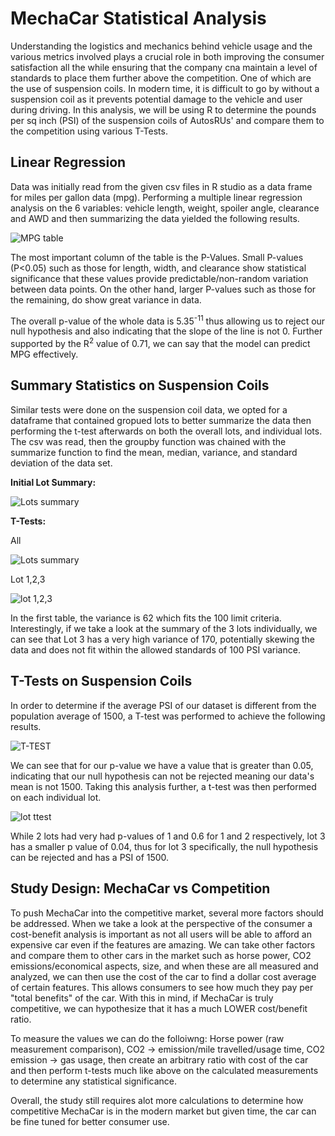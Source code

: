 # MechaCar Statistical Analysis

Understanding the logistics and mechanics behind vehicle usage and the various metrics involved plays a crucial role in both improving the consumer satisfaction all the while ensuring that the company cna maintain a level of standards to place them further above the competition. One of which are the use of suspension coils. In modern time, it is difficult to go by without a suspension coil as it prevents potential damage to the vehicle and user during driving. In this analysis, we will be using R to determine the pounds per sq inch (PSI) of the suspension coils of AutosRUs' and compare them to the competition using various T-Tests.


## Linear Regression

Data was initially read from the given csv files in R studio as a data frame for miles per gallon data (mpg). Performing a multiple linear regression analysis on the 6 variables: vehicle length, weight, spoiler angle, clearance and AWD and then summarizing the data yielded the following results.

![MPG table](https://user-images.githubusercontent.com/100324759/174409961-99ea766a-b64c-42d1-823f-851906077c5a.PNG)

The most important column of the table is the P-Values. Small P-values (P<0.05) such as those for length, width, and clearance show statistical significance that these values provide predictable/non-random variation between data points. On the other hand, larger P-values such as those for the remaining, do show great variance in data. 

The overall p-value of the whole data is 5.35<sup>-11</sup> thus allowing us to reject our null hypothesis and also indicating that the slope of the line is not 0. Further supported by the R<sup>2</sup> value of 0.71, we can say that the model can predict MPG effectively.

## Summary Statistics on Suspension Coils

Similar tests were done on the suspension coil data, we opted for a dataframe that contained gropued lots to better summarize the data then performing the t-test afterwards on both the overall lots, and individual lots.
The csv was read, then the groupby function was chained with the summarize function to find the mean, median, variance, and standard deviation of the data set.

**Initial Lot Summary:** 

![Lots summary](https://user-images.githubusercontent.com/100324759/174414683-d14a65e8-3186-491b-91b1-e374c3a18cce.PNG)


**T-Tests:**

All

![Lots summary](https://user-images.githubusercontent.com/100324759/174414731-4e7b7a2f-e70d-4145-959e-4d2586dbad07.PNG)

Lot 1,2,3

![lot 1,2,3](https://user-images.githubusercontent.com/100324759/174414761-39490b39-5007-453a-b6fe-51e73e7c430e.PNG)

In the first table, the variance is 62 which fits the 100 limit criteria. Interestingly, if we take a look at the summary of the 3 lots individually, we can see that Lot 3 has a very high variance of 170, potentially skewing the data and does not fit within the allowed standards of 100 PSI variance.

## T-Tests on Suspension Coils

In order to determine if the average PSI of our dataset is different from the population average of 1500, a T-test was performed to achieve the following results.

![T-TEST](https://user-images.githubusercontent.com/100324759/174439926-9d309f68-226e-4b76-9380-33b93c8911c1.PNG)

We can see that for our p-value we have a value that is greater than 0.05, indicating that our null hypothesis can not be rejected meaning our data's mean is not 1500. Taking this analysis further, a t-test was then performed on each individual lot.

![lot ttest](https://user-images.githubusercontent.com/100324759/174439993-a1e1688c-4d94-41f4-a513-72891f4923fd.PNG)

While 2 lots had very had p-values of 1 and 0.6 for 1 and 2 respectively, lot 3 has a smaller p value of 0.04, thus for lot 3 specifically, the null hypothesis can be rejected and has a PSI of 1500. 

## Study Design: MechaCar vs Competition

To push MechaCar into the competitive market, several more factors should be addressed. When we take a look at the perspective of the consumer a cost-benefit analysis is important as not all users will be able to afford an expensive car even if the features are amazing. We can take other factors and compare them to other cars in the market such as horse power, CO2 emissions/economical aspects, size, and when these are all measured and analyzed, we can then use the cost of the car to find a dollar cost average of certain features. This allows consumers to see how much they pay per "total benefits" of the car. With this in mind, if MechaCar is truly competitive, we can hypothesize that it has a much LOWER cost/benefit ratio. 

To measure the values we can do the folloiwng: Horse power (raw measurement comparison), CO2 -> emission/mile travelled/usage time, CO2 emission -> gas usage, then create an arbitrary ratio with cost of the car and then perform t-tests much like above on the calculated measurements to determine any statistical significance.

Overall, the study still requires alot more calculations to determine how competitive MechaCar is in the modern market but given time, the car can be fine tuned for better consumer use.

